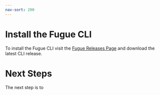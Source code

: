 ```yaml
---
nav-sort: 200
---
```

# Install the Fugue CLI
To install the Fugue CLI visit the [Fugue Releases Page](https://github.com/SymphonyOSF/fugue/releases) and download the latest CLI release.

# Next Steps
The next step is to 


